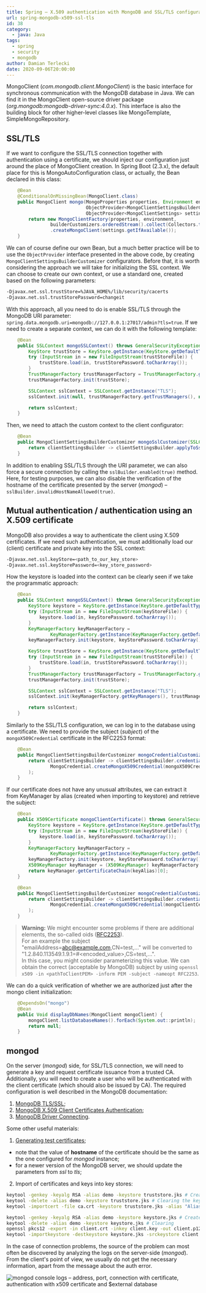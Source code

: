 ```yaml
---
title: Spring – X.509 authentication with MongoDB and SSL/TLS configuration
url: spring-mongodb-x509-ssl-tls
id: 38
category:
  - java: Java
tags:
  - spring
  - security
  - mongodb
author: Damian Terlecki
date: 2020-09-06T20:00:00
---
```


MongoClient (*com.mongodb.client.MongoClient*) is the basic interface for synchronous communication with the MongoDB database in Java. We can find it in the MongoClient open-source driver package (*org.mongodb:mongodb-driver-sync:4.0.x*). This interface is also the building block for other higher-level classes like MongoTemplate, SimpleMongoRepository.

## SSL/TLS

If we want to configure the SSL/TLS connection together with authentication using a certificate, we should inject our configuration just around the place of MongoClient creation. In Spring Boot (2.3.x), the default place for this is MongoAutoConfiguration class, or actually, the Bean declared in this class:

```java
    @Bean
    @ConditionalOnMissingBean(MongoClient.class)
    public MongoClient mongo(MongoProperties properties, Environment environment,
                             ObjectProvider<MongoClientSettingsBuilderCustomizer> builderCustomizers,
                             ObjectProvider<MongoClientSettings> settings) {
        return new MongoClientFactory(properties, environment,
                builderCustomizers.orderedStream().collect(Collectors.toList()))
                .createMongoClient(settings.getIfAvailable());
    }
```

We can of course define our own Bean, but a much better practice will be to use the `ObjectProvider` interface presented in the above code, by creating `MongoClientSettingsBuilderCustomizer` configurators. Before that, it is worth considering the approach we will take for initializing the SSL context. We can choose to create our own context, or use a standard one, created based on the following parameters:

```bash
-Djavax.net.ssl.trustStore=%JAVA_HOME%/lib/security/cacerts
-Djavax.net.ssl.trustStorePassword=changeit
```

With this approach, all you need to do is enable SSL/TLS through the MongoDB URI parameter: `spring.data.mongodb.uri=mongodb://127.0.0.1:27017/admin?tls=true`. If we need to create a separate context, we can do it with the following template:

```java
    @Bean
    public SSLContext mongoSSLContext() throws GeneralSecurityException, IOException {
        KeyStore trustStore = KeyStore.getInstance(KeyStore.getDefaultType());
        try (InputStream in = new FileInputStream(trustStoreFile)) {
            trustStore.load(in, trustStorePassword.toCharArray());
        }
        TrustManagerFactory trustManagerFactory = TrustManagerFactory.getInstance(TrustManagerFactory.getDefaultAlgorithm());
        trustManagerFactory.init(trustStore);

        SSLContext sslContext = SSLContext.getInstance("TLS");
        sslContext.init(null, trustManagerFactory.getTrustManagers(), new SecureRandom());

        return sslContext;
    }
```

Then, we need to attach the custom context to the client configurator:

```java
    @Bean
    public MongoClientSettingsBuilderCustomizer mongoSslCustomizer(SSLContext mongoSSLContext) {
        return clientSettingsBuilder -> clientSettingsBuilder.applyToSslSettings(sslBuilder -> sslBuilder.context(mongoSSLContext));
    }
```

In addition to enabling SSL/TLS through the URI parameter, we can also force a secure connection by calling the `sslBuilder.enabled(true)` method. Here, for testing purposes, we can also disable the verification of the hostname of the certificate presented by the server (*mongod*) – `sslBuilder.invalidHostNameAllowed(true)`.

## Mutual authentication / authentication using an X.509 certificate

MongoDB also provides a way to authenticate the client using X.509 certificates. If we need such authentication, we must additionally load our (client) certificate and private key into the SSL context:

```bash
-Djavax.net.ssl.keyStore=<path_to_our_key_store>
-Djavax.net.ssl.keyStorePassword=<key_store_password>
```

How the keystore is loaded into the context can be clearly seen if we take the programmatic approach:

```java
    @Bean
    public SSLContext mongoSSLContext() throws GeneralSecurityException, IOException {
        KeyStore keystore = KeyStore.getInstance(KeyStore.getDefaultType());
        try (InputStream in = new FileInputStream(keyStoreFile)) {
            keystore.load(in, keyStorePassword.toCharArray());
        }
        KeyManagerFactory keyManagerFactory =
                KeyManagerFactory.getInstance(KeyManagerFactory.getDefaultAlgorithm());
        keyManagerFactory.init(keystore, keyStorePassword.toCharArray());

        KeyStore trustStore = KeyStore.getInstance(KeyStore.getDefaultType());
        try (InputStream in = new FileInputStream(trustStoreFile)) {
            trustStore.load(in, trustStorePassword.toCharArray());
        }
        TrustManagerFactory trustManagerFactory = TrustManagerFactory.getInstance(TrustManagerFactory.getDefaultAlgorithm());
        trustManagerFactory.init(trustStore);

        SSLContext sslContext = SSLContext.getInstance("TLS");
        sslContext.init(keyManagerFactory.getKeyManagers(), trustManagerFactory.getTrustManagers(), new SecureRandom());

        return sslContext;
    }
```

Similarly to the SSL/TLS configuration, we can log in to the database using a certificate. We need to provide the subject (*subject*) of the `mongoX509Credential` certificate in the RFC2253 format:

```java
    @Bean
    public MongoClientSettingsBuilderCustomizer mongoCredentialCustomizer() throws CertificateEncodingException {
        return clientSettingsBuilder -> clientSettingsBuilder.credential(
                MongoCredential.createMongoX509Credential(mongoX509Credential)
        );
    }
```

If our certificate does not have any unusual attributes, we can extract it from KeyManager by alias (created when importing to keystore) and retrieve the subject:

```java
    @Bean
    public X509Certificate mongoClientCertificate() throws GeneralSecurityException, IOException {
        KeyStore keystore = KeyStore.getInstance(KeyStore.getDefaultType());
        try (InputStream in = new FileInputStream(keyStoreFile)) {
            keystore.load(in, keyStorePassword.toCharArray());
        }
        KeyManagerFactory keyManagerFactory =
                KeyManagerFactory.getInstance(KeyManagerFactory.getDefaultAlgorithm());
        keyManagerFactory.init(keystore, keyStorePassword.toCharArray());
        X509KeyManager keyManager = (X509KeyManager) keyManagerFactory.getKeyManagers()[0];
        return keyManager.getCertificateChain(keyAlias)[0];
    }

	@Bean
    public MongoClientSettingsBuilderCustomizer mongoCredentialCustomizer(X509Certificate mongoClientCertificate) {
        return clientSettingsBuilder -> clientSettingsBuilder.credential(
                MongoCredential.createMongoX509Credential(mongoClientCertificate.getSubjectX500Principal().getName()) // RFC2253
        );
    }
```

> **Warning:** We might encounter some problems if there are additional elements, the so-called oids ([RFC2253](https://tools.ietf.org/html/rfc2253)).  
> For an example the subject "emailAddress=abc@example.com,CN=test,..." will be converted to "1.2.840.113549.1.9.1=#<encoded_value>,CS=test,...".  
> In this case, you might consider parameterizing this value. We can obtain the correct (acceptable by MongoDB) subject by using `openssl x509 -in <pathToClientPEM> -inform PEM -subject -nameopt RFC2253`.

We can do a quick verification of whether we are authorized just after the mongo client initialization:

```java
    @DependsOn("mongo")
    @Bean
    public Void displayDbNames(MongoClient mongoClient) {
        mongoClient.listDatabaseNames().forEach(System.out::println);
        return null;
    }
```

## mongod

On the server (*mongod*) side, for SSL/TLS connection, we will need to generate a key and request certificate issuance from a trusted CA. Additionally, you will need to create a user who will be authenticated with the client certificate (which should also be issued by CA). The required configuration is well described in the MongoDB documentation:

1. [MongoDB TLS/SSL](https://docs.mongodb.com/manual/core/security-transport-encryption/);
2. [MongoDB X.509 Client Certificates Authentication](https://docs.mongodb.com/manual/tutorial/configure-x509-client-authentication/);
3. [MongoDB Driver Connecting](https://mongodb.github.io/mongo-java-driver/3.0/driver/reference/connecting/).

Some other useful materials:
1. [Generating test certificates](https://gist.github.com/kevinadi/96090f6f9973ff8c2d019bbe0d9a0f70);
  - note that the value of **hostname** of the certificate should be the same as the one configured for *mongod* instance;
  - for a newer version of the MongoDB server, we should update the parameters from *ssl* to *tls*;
2. Import of certificates and keys into key stores:

```bash
keytool -genkey -keyalg RSA -alias demo -keystore truststore.jks # Creation of a trust store with random values
keytool -delete -alias demo -keystore truststore.jks # Clearing the keystore
keytool -importcert -file ca.crt -keystore truststore.jks -alias "Alias" # Certificate import

keytool -genkey -keyalg RSA -alias demo -keystore keystore.jks # Create a keystore
keytool -delete -alias demo -keystore keystore.jks # Clearing
openssl pkcs12 -export -in client.crt -inkey client.key -out client.p12 -name mongo-client # Creation of a key and certificate file in pkcs12 format
keytool -importkeystore -destkeystore keystore.jks -srckeystore client.p12 -srcstoretype PKCS12 -alias mongo-client # Key and certificate import
```

In the case of connection problems, the source of the problem can most often be discovered by analyzing the logs on the server-side (*mongod*). From the client's point of view, we usually do not get the necessary information, apart from the message about the auth error.

<img src="/img/hq/mongod-ssl-tls-x509.png" alt="mongod console logs – address, port, connection with certificate, authentication with x509 certificate and $external database" title="mongod logs">